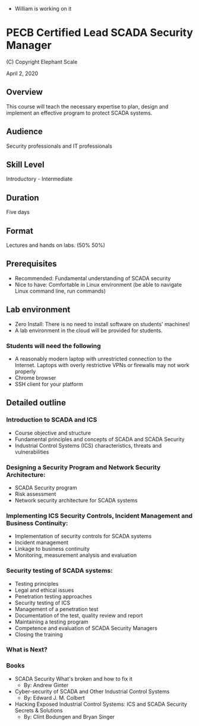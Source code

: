 * William is working on it

# PECB Certified Lead SCADA Security Manager

(C) Copyright Elephant Scale

April 2, 2020

## Overview
This course will teach the necessary expertise to plan, design and implement an effective program to protect SCADA systems.

## Audience
Security professionals and IT professionals

## Skill Level
Introductory - Intermediate

## Duration
Five days

## Format
Lectures and hands on labs. (50%   50%)

## Prerequisites
* Recommended: Fundamental understanding of SCADA security
* Nice to have: Comfortable in Linux environment (be able to navigate Linux command line, run commands)


## Lab environment
* Zero Install: There is no need to install software on students' machines!
* A lab environment in the cloud will be provided for students.

### Students will need the following
* A reasonably modern laptop with unrestricted connection to the Internet. Laptops with overly restrictive VPNs or firewalls may not work properly
* Chrome browser
* SSH client for your platform

## Detailed outline

### Introduction to SCADA and ICS
* Course objective and structure
* Fundamental principles and concepts of SCADA and SCADA Security
* Industrial Control Systems (ICS) characteristics, threats and vulnerabilities

### Designing a Security Program and Network Security Architecture:
* SCADA Security program
* Risk assessment
* Network security architecture for SCADA systems

### Implementing ICS Security Controls, Incident Management and Business Continuity:
* Implementation of security controls for SCADA systems
* Incident management
* Linkage to business continuity
* Monitoring, measurement analysis and evaluation

### Security testing of SCADA systems:
* Testing principles
* Legal and ethical issues
* Penetration testing approaches
* Security testing of ICS
* Management of a penetration test
* Documentation of the test, quality review and report
* Maintaining a testing program
* Competence and evaluation of SCADA Security Managers
* Closing the training



### What is Next?        

### Books
* SCADA Security What's broken and how to fix it
    * By: Andrew Ginter
* Cyber-security of SCADA and Other Industrial Control Systems
    * By: Edward J. M. Colbert
* Hacking Exposed Industrial Control Systems: ICS and SCADA Security Secrets & Solutions
    * By: Clint Bodungen and Bryan Singer  
